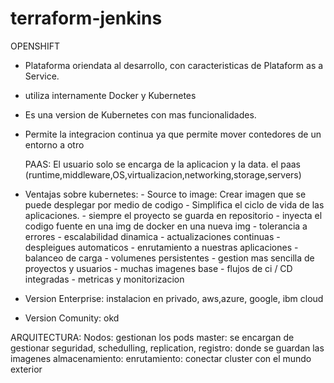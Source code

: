 # terraform-jenkins

OPENSHIFT

- Plataforma oriendata al desarrollo, con caracteristicas de Plataform as a Service.
- utiliza internamente Docker y Kubernetes
- Es una version de Kubernetes con mas funcionalidades. 
- Permite la integracion continua ya que permite mover contedores de un entorno a otro 

    PAAS: El usuario solo se encarga de la aplicacion y la data.
          el paas (runtime,middleware,OS,virtualizacion,networking,storage,servers)

- Ventajas sobre kubernetes: 
        - Source to image: Crear imagen que se puede desplegar por medio de codigo
        - Simplifica el ciclo de vida de las aplicaciones.
        - siempre el proyecto se guarda en repositorio
        - inyecta el codigo fuente en una img de docker en una nueva img
        - tolerancia a errores
        - escalabilidad dinamica
        - actualizaciones continuas
        - despleigues automaticos
        - enrutamiento a nuestras aplicaciones
        - balanceo de carga
        - volumenes persistentes
        - gestion mas sencilla de proyectos y usuarios
        - muchas imagenes base
        - flujos de ci / CD integradas
        - metricas y monitorizacion

- Version Enterprise: instalacion en privado, aws,azure, google, ibm cloud
- Version Comunity: okd 

ARQUITECTURA:
    Nodos: gestionan los pods
    master: se encargan de gestionar  seguridad, schedulling, replication, 
    registro: donde se guardan las imagenes
    almacenamiento:
    enrutamiento: conectar cluster con el mundo exterior




